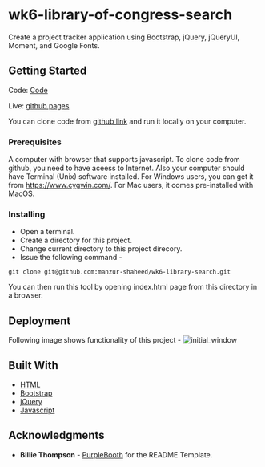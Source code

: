 # wk6-library-of-congress-search
Create a project tracker application using Bootstrap, jQuery, jQueryUI, Moment, and Google Fonts.

## Getting Started
Code: [Code](https://github.com/manzur-shaheed/wk6-library-search)

Live: [github pages](https://manzur-shaheed.github.io/wk6-library-search/)

You can clone code from [github link](https://github.com/manzur-shaheed/wk6-library-search) and run it locally on your computer.

### Prerequisites

A computer with browser that supports javascript. To clone code from github, you need to have aceess to Internet. Also your computer should have Terminal (Unix) software installed. For Windows users, you can get it from https://www.cygwin.com/. For Mac users, it comes pre-installed with MacOS. 

### Installing

- Open a terminal.  
- Create a directory for this project.
- Change current directory to this project direcory.
- Issue the following command -

```
git clone git@github.com:manzur-shaheed/wk6-library-search.git
```
You can then run this tool by opening index.html page from this directory in a browser.

## Deployment


Following image shows functionality of this project -
![initial_window](./assets/images/wk6-loc-search.gif)


## Built With

* [HTML](https://developer.mozilla.org/en-US/docs/Web/HTML)
* [Bootstrap](https://getbootstrap.com/)
* [jQuery](https://jquery.com/)
* [Javascript](https://developer.mozilla.org/en-US/docs/Web/JavaScript)

## Acknowledgments
* **Billie Thompson** - [PurpleBooth](https://github.com/PurpleBooth) for the README Template.